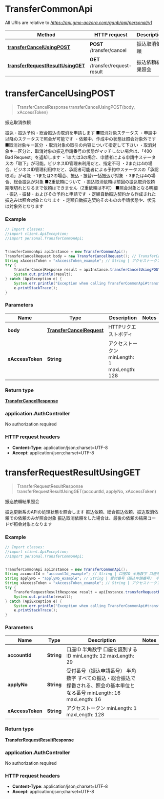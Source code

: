 # TransferCommonApi

All URIs are relative to *https://api.gmo-aozora.com/ganb/api/personal/v1*

Method | HTTP request | Description
------------- | ------------- | -------------
[**transferCancelUsingPOST**](TransferCommonApi.md#transferCancelUsingPOST) | **POST** /transfer/cancel | 振込取消依頼
[**transferRequestResultUsingGET**](TransferCommonApi.md#transferRequestResultUsingGET) | **GET** /transfer/request-result | 振込依頼結果照会


<a name="transferCancelUsingPOST"></a>
# **transferCancelUsingPOST**
> TransferCancelResponse transferCancelUsingPOST(body, xAccessToken)

振込取消依頼

振込・振込予約・総合振込の取消を申請します  ■取消対象ステータス ・申請中以降のステータスで照会が可能です ・依頼中、作成中の状態は照会対象外です ■取消対象キー区分   ・取消対象の取引の内容について指定して下さい ・取消対象キー区分と、取消対象の振込申請番号の状態がマッチしない場合は、「400 Bad  Request」を返却します ・1または3の場合、申請者による申請中ステータスの「取下」が可能。ビジネスID管理未利用だと、指定不可 ・2または4の場合、ビジネスID管理利用中だと、承認者可能者による予約中ステータスの「承認取消」が可能 ・1または2の場合、振込・振替/一括振込が対象 ・3または4の場合、総合振込が対象 ■2重依頼について ・振込取消依頼は前回の振込取消依頼期限切れとなるまで依頼はできません（2重依頼は不可） ■照会対象となる明細   ・振込・振替・およびその予約と申請です ・定額自動振込契約から作成された振込みは照会対象となります ・定額自動振込契約そのものの申請状態や、状況は対象外となります 

### Example
```java
// Import classes:
//import client.ApiException;
//import personal.TransferCommonApi;


TransferCommonApi apiInstance = new TransferCommonApi();
TransferCancelRequest body = new TransferCancelRequest(); // TransferCancelRequest | HTTPリクエストボディ
String xAccessToken = "xAccessToken_example"; // String | アクセストークン  minLength: 1 maxLength: 128 
try {
    TransferCancelResponse result = apiInstance.transferCancelUsingPOST(body, xAccessToken);
    System.out.println(result);
} catch (ApiException e) {
    System.err.println("Exception when calling TransferCommonApi#transferCancelUsingPOST");
    e.printStackTrace();
}
```

### Parameters

Name | Type | Description  | Notes
------------- | ------------- | ------------- | -------------
 **body** | [**TransferCancelRequest**](TransferCancelRequest.md)| HTTPリクエストボディ |
 **xAccessToken** | **String**| アクセストークン  minLength: 1 maxLength: 128  |

### Return type

[**TransferCancelResponse**](TransferCancelResponse.md)

### application.AuthController

No authorization required

### HTTP request headers

 - **Content-Type**: application/json;charset=UTF-8
 - **Accept**: application/json;charset=UTF-8

<a name="transferRequestResultUsingGET"></a>
# **transferRequestResultUsingGET**
> TransferRequestResultResponse transferRequestResultUsingGET(accountId, applyNo, xAccessToken)

振込依頼結果照会

振込更新系のAPIの処理状態を照会します 振込依頼、総合振込依頼、振込取消依頼での依頼のみが照会対象 振込取消依頼をした場合は、最後の依頼の結果コードが照会対象となります 

### Example
```java
// Import classes:
//import client.ApiException;
//import personal.TransferCommonApi;


TransferCommonApi apiInstance = new TransferCommonApi();
String accountId = "accountId_example"; // String | 口座ID 半角数字 口座を識別するID  minLength: 12 maxLength: 29 
String applyNo = "applyNo_example"; // String | 受付番号（振込申請番号） 半角数字 すべての振込・総合振込で採番される、照会の基本単位となる番号  minLength: 16 maxLength: 16 
String xAccessToken = "xAccessToken_example"; // String | アクセストークン  minLength: 1 maxLength: 128 
try {
    TransferRequestResultResponse result = apiInstance.transferRequestResultUsingGET(accountId, applyNo, xAccessToken);
    System.out.println(result);
} catch (ApiException e) {
    System.err.println("Exception when calling TransferCommonApi#transferRequestResultUsingGET");
    e.printStackTrace();
}
```

### Parameters

Name | Type | Description  | Notes
------------- | ------------- | ------------- | -------------
 **accountId** | **String**| 口座ID 半角数字 口座を識別するID  minLength: 12 maxLength: 29  |
 **applyNo** | **String**| 受付番号（振込申請番号） 半角数字 すべての振込・総合振込で採番される、照会の基本単位となる番号  minLength: 16 maxLength: 16  |
 **xAccessToken** | **String**| アクセストークン  minLength: 1 maxLength: 128  |

### Return type

[**TransferRequestResultResponse**](TransferRequestResultResponse.md)

### application.AuthController

No authorization required

### HTTP request headers

 - **Content-Type**: application/json;charset=UTF-8
 - **Accept**: application/json;charset=UTF-8

